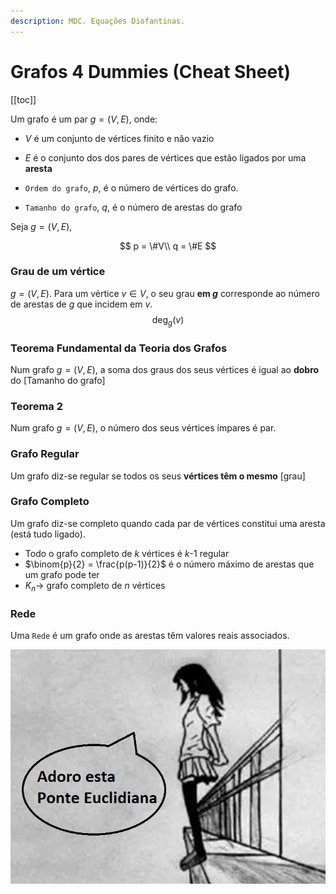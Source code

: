 ```yaml
---
description: MDC. Equações Diofantinas.
---
```


# Grafos 4 Dummies (Cheat Sheet)

[[toc]]

Um grafo é um par $g = (V,E)$, onde:

- $V$ é um conjunto de vértices finito e não vazio
- $E$ é o conjunto dos dos pares de vértices que estão ligados por uma **aresta**

- `Ordem do grafo`, $p$, é o número de vértices do grafo.
- `Tamanho do grafo`, $q$, é o número de arestas do grafo

Seja $g = (V,E)$,

$$
p = \#V\\
q = \#E
$$

### Grau de um vértice

$g = (V,E)$. Para um vértice $v\in V$, o seu grau **em $g$** corresponde ao número de arestas de $g$ que incidem em $v$.  
$$\operatorname{deg}_g(v)$$

### Teorema Fundamental da Teoria dos Grafos

Num grafo $g=(V,E)$, a soma dos graus dos seus vértices é igual ao **dobro** do [Tamanho do grafo]

### Teorema 2

Num grafo $g = (V,E)$, o número dos seus vértices ímpares é par.

### Grafo Regular

Um grafo diz-se regular se todos os seus **vértices têm o mesmo** [grau]

### Grafo Completo

Um grafo diz-se completo quando cada par de vértices constitui uma aresta (está tudo ligado).

- Todo o grafo completo de $k$ vértices é $k$-1 regular
- $\binom{p}{2} = \frac{p(p-1)}{2}$ é o número máximo de arestas que um grafo pode ter
- $K_n \rightarrow$ grafo completo de $n$ vértices

### Rede

Uma `Rede` é um grafo onde as arestas têm valores reais associados.

<img src="./imgs/1006-euc.png" alt="ponteeuclidiana" class="invert-dark2">
